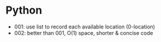 # Python

+ 001: use list to record each available location (0-location)
+ 002: better than 001, O(1) space, shorter & concise code
